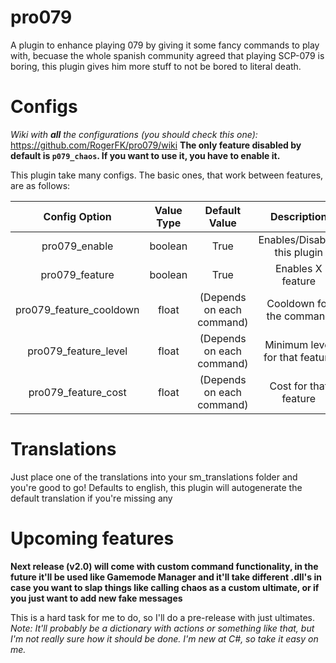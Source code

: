 # pro079
A plugin to enhance playing 079 by giving it some fancy commands to play with, becuase the whole spanish community agreed that playing SCP-079 is boring, this plugin gives him more stuff to not be bored to literal death.

# Configs

*Wiki with **all** the configurations (you should check this one):* https://github.com/RogerFK/pro079/wiki
**The only feature disabled by default is `p079_chaos`. If you want to use it, you have to enable it.**

This plugin take many configs. The basic ones, that work between features, are as follows:

| Config Option | Value Type | Default Value | Description |
|:-----------------------:|:----------:|:-------------------------:|:------------------------------:|
| pro079_enable | boolean | True | Enables/Disables this plugin |
| pro079_feature | boolean | True | Enables X feature |
| pro079_feature_cooldown | float | (Depends on each command) | Cooldown for the command |
| pro079_feature_level | float | (Depends on each command) | Minimum level for that feature |
| pro079_feature_cost | float | (Depends on each command) | Cost for that feature |

# Translations
Just place one of the translations into your sm_translations folder and you're good to go! Defaults to english, this plugin will autogenerate the default translation if you're missing any

# Upcoming features
**Next release (v2.0) will come with custom command functionality, in the future it'll be used like Gamemode Manager and it'll take different .dll's in case you want to slap things like calling chaos as a custom ultimate, or if you just want to add new fake messages**

This is a hard task for me to do, so I'll do a pre-release with just ultimates. *Note: It'll probably be a dictionary with actions or something like that, but I'm not really sure how it should be done. I'm new at C#, so take it easy on me.*

